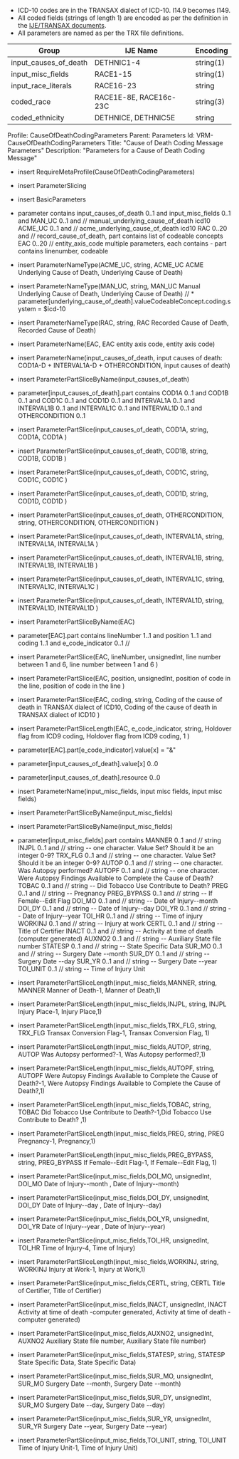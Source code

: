 
* ICD-10 codes are in the TRANSAX dialect of ICD-10.   I14.9 becomes I149.
* All coded fields (strings of length 1) are encoded as per the definition in the [IJE/TRANSAX documents](index.html#cdc-nchs-documentation).
* All parameters are named as per the TRX file definitions.

| **Group** | **IJE Name**  |  **Encoding**  |
| ---------- | ---------------| ------------- |
| input_causes_of_death   |  DETHNIC1-4    | string(1)    |
| input_misc_fields   |  RACE1-15    | string(1)   |
| input_race_literals   |  RACE16-23    | string    |
| coded_race | RACE1E-8E, RACE16c-23C | string(3) |
| coded_ethnicity | DETHNICE, DETHNIC5E | string |

Profile:  CauseOfDeathCodingParameters
Parent: Parameters
Id: VRM-CauseOfDeathCodingParameters
Title:  "Cause of Death Coding Message Parameters"
Description:   "Parameters for a Cause of Death Coding Message"
* insert RequireMetaProfile(CauseOfDeathCodingParameters)
* insert ParameterSlicing
* insert BasicParameters
* parameter contains
    input_causes_of_death 0..1 and
    input_misc_fields 0..1 and
     MAN_UC 0..1 and // manual_underlying_cause_of_death icd10
     ACME_UC 0..1 and // acme_underlying_cause_of_death icd10
     RAC 0..20 and // record_cause_of_death, part contains list of codeable concepts
     EAC 0..20  // entity_axis_code multiple parameters, each contains - part contains linenumber, codeable


* insert ParameterNameType(ACME_UC, string, ACME_UC ACME Underlying Cause of Death, Underlying Cause of Death)
* insert ParameterNameType(MAN_UC, string, MAN_UC Manual Underlying Cause of Death, Underlying Cause of Death)
// * parameter[underlying_cause_of_death].valueCodeableConcept.coding.system = $icd-10
* insert ParameterNameType(RAC, string, RAC Recorded Cause of Death, Recorded Cause of Death)
* insert ParameterName(EAC, EAC entity axis code, entity axis code)
* insert ParameterName(input_causes_of_death, input causes of death: COD1A-D + INTERVAL1A-D + OTHERCONDITION, input causes of death)
* insert ParameterPartSliceByName(input_causes_of_death)
* parameter[input_causes_of_death].part contains
      COD1A 0..1 and
      COD1B 0..1 and
      COD1C 0..1 and
      COD1D 0..1 and
      INTERVAL1A 0..1 and
      INTERVAL1B 0..1 and
      INTERVAL1C 0..1 and
      INTERVAL1D 0..1 and
      OTHERCONDITION 0..1
* insert ParameterPartSlice(input_causes_of_death, COD1A, string, COD1A, COD1A )
* insert ParameterPartSlice(input_causes_of_death, COD1B, string, COD1B, COD1B )
* insert ParameterPartSlice(input_causes_of_death, COD1C, string, COD1C, COD1C )
* insert ParameterPartSlice(input_causes_of_death, COD1D, string, COD1D, COD1D )
* insert ParameterPartSlice(input_causes_of_death, OTHERCONDITION, string, OTHERCONDITION, OTHERCONDITION )
* insert ParameterPartSlice(input_causes_of_death, INTERVAL1A, string, INTERVAL1A, INTERVAL1A )
* insert ParameterPartSlice(input_causes_of_death, INTERVAL1B, string, INTERVAL1B, INTERVAL1B )
* insert ParameterPartSlice(input_causes_of_death, INTERVAL1C, string, INTERVAL1C, INTERVAL1C )
* insert ParameterPartSlice(input_causes_of_death, INTERVAL1D, string, INTERVAL1D, INTERVAL1D )

* insert ParameterPartSliceByName(EAC)
* parameter[EAC].part contains
      lineNumber 1..1 and
      position 1..1 and
      coding 1..1 and
      e_code_indicator 0..1       //
* insert ParameterPartSlice(EAC, lineNumber, unsignedInt, line number between 1 and 6, line number between 1 and 6 )
* insert ParameterPartSlice(EAC, position, unsignedInt, position of code in the line, position of code in the line )
* insert ParameterPartSlice(EAC, coding, string, Coding of the cause of death in TRANSAX dialect of ICD10, Coding of the cause of death in TRANSAX dialect of ICD10 )
* insert ParameterPartSliceLength(EAC, e_code_indicator, string, Holdover flag from ICD9 coding, Holdover flag from ICD9 coding, 1 )
* parameter[EAC].part[e_code_indicator].value[x] = "&"

* parameter[input_causes_of_death].value[x] 0..0
* parameter[input_causes_of_death].resource 0..0

* insert ParameterName(input_misc_fields, input misc fields, input misc fields)
* insert ParameterPartSliceByName(input_misc_fields)
* insert ParameterPartSliceByName(input_misc_fields)
* parameter[input_misc_fields].part contains
    MANNER 0..1 and // string
    INJPL 0..1 and   // string -- one character.   Value Set? Should it be an integer 0-9?
    TRX_FLG 0..1 and   // string -- one character.   Value Set? Should it be an integer 0-9?
    AUTOP 0..1 and // string -- one character. Was Autopsy performed?
    AUTOPF 0..1 and // string -- one character. Were Autopsy Findings Available to Complete the Cause of Death?
    TOBAC 0..1 and // string -- Did Tobacco Use Contribute to Death?
    PREG 0..1 and  // string -- Pregnancy
    PREG_BYPASS 0..1 and  // string -- If Female--Edit Flag
    DOI_MO 0..1 and // string -- Date of Injury--month
    DOI_DY 0..1 and // string -- Date of Injury--day
    DOI_YR 0..1 and // string -- Date of Injury--year
    TOI_HR 0..1 and // string -- Time of injury
    WORKINJ 0..1 and // string -- Injury at work
    CERTL 0..1 and // string -- Title of Certifier
    INACT 0..1 and // string -- Activity at time of death (computer generated)
    AUXNO2 0..1 and // string -- Auxiliary State file number
    STATESP 0..1 and // string -- State Specific Data
    SUR_MO 0..1 and // string -- Surgery Date --month
    SUR_DY 0..1 and // string -- Surgery Date --day
    SUR_YR 0..1 and // string -- Surgery Date --year
    TOI_UNIT 0..1 // string -- Time of Injury Unit
* insert ParameterPartSliceLength(input_misc_fields,MANNER, string, MANNER Manner of Death-1, Manner of Death,1)
* insert ParameterPartSliceLength(input_misc_fields,INJPL, string, INJPL Injury Place-1, Injury Place,1)
* insert ParameterPartSliceLength(input_misc_fields,TRX_FLG, string, TRX_FLG Transax Conversion Flag-1, Transax Conversion Flag, 1)
* insert ParameterPartSliceLength(input_misc_fields,AUTOP, string, AUTOP Was Autopsy performed?-1, Was Autopsy performed?,1)
* insert ParameterPartSliceLength(input_misc_fields,AUTOPF, string, AUTOPF Were Autopsy Findings Available to Complete the Cause of Death?-1, Were Autopsy Findings Available to Complete the Cause of Death?,1)
* insert ParameterPartSliceLength(input_misc_fields,TOBAC, string, TOBAC Did Tobacco Use Contribute to Death?-1,Did Tobacco Use Contribute to Death? ,1)
* insert ParameterPartSliceLength(input_misc_fields,PREG, string, PREG Pregnancy-1, Pregnancy,1)
* insert ParameterPartSliceLength(input_misc_fields,PREG_BYPASS, string, PREG_BYPASS If Female--Edit Flag-1, If Female--Edit Flag, 1)
* insert ParameterPartSlice(input_misc_fields,DOI_MO, unsignedInt, DOI_MO Date of Injury--month , Date of Injury--month)
* insert ParameterPartSlice(input_misc_fields,DOI_DY, unsignedInt, DOI_DY Date of Injury--day , Date of Injury--day)
* insert ParameterPartSlice(input_misc_fields,DOI_YR, unsignedInt, DOI_YR Date of Injury--year , Date of Injury--year)
* insert ParameterPartSlice(input_misc_fields,TOI_HR, unsignedInt, TOI_HR Time of Injury-4, Time of Injury)
* insert ParameterPartSliceLength(input_misc_fields,WORKINJ, string, WORKINJ Injury at Work-1, Injury at Work,1)
* insert ParameterPartSlice(input_misc_fields,CERTL, string, CERTL Title of Certifier, Title of Certifier)
* insert ParameterPartSlice(input_misc_fields,INACT, unsignedInt, INACT Activity at time of death -computer generated, Activity at time of death - computer generated)
* insert ParameterPartSlice(input_misc_fields,AUXNO2, unsignedInt, AUXNO2 Auxiliary State file number, Auxiliary State file number)
* insert ParameterPartSlice(input_misc_fields,STATESP, string, STATESP State Specific Data, State Specific Data)
* insert ParameterPartSlice(input_misc_fields,SUR_MO, unsignedInt, SUR_MO Surgery Date --month, Surgery Date --month)
* insert ParameterPartSlice(input_misc_fields,SUR_DY, unsignedInt, SUR_MO Surgery Date --day, Surgery Date --day)
* insert ParameterPartSlice(input_misc_fields,SUR_YR, unsignedInt, SUR_YR Surgery Date --year, Surgery Date --year)
* insert ParameterPartSlice(input_misc_fields,TOI_UNIT, string, TOI_UNIT Time of Injury Unit-1, Time of Injury Unit)

